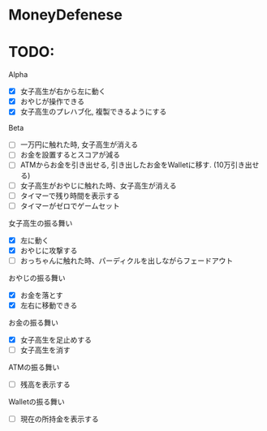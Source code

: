 # MoneyDefenese

# TODO:

Alpha

- [x] 女子高生が右から左に動く
- [x] おやじが操作できる
- [x] 女子高生のプレハブ化, 複製できるようにする

Beta

- [ ] 一万円に触れた時, 女子高生が消える
- [ ] お金を設置するとスコアが減る
- [ ] ATMからお金を引き出せる, 引き出したお金をWalletに移す. (10万引き出せる)
- [ ] 女子高生がおやじに触れた時、女子高生が消える
- [ ] タイマーで残り時間を表示する
- [ ] タイマーがゼロでゲームセット

女子高生の振る舞い

- [x] 左に動く
- [x] おやじに攻撃する
- [ ] おっちゃんに触れた時、パーディクルを出しながらフェードアウト

おやじの振る舞い

- [x] お金を落とす
- [x] 左右に移動できる

お金の振る舞い

- [x] 女子高生を足止めする
- [ ] 女子高生を消す

ATMの振る舞い

- [ ] 残高を表示する

Walletの振る舞い

- [ ] 現在の所持金を表示する

